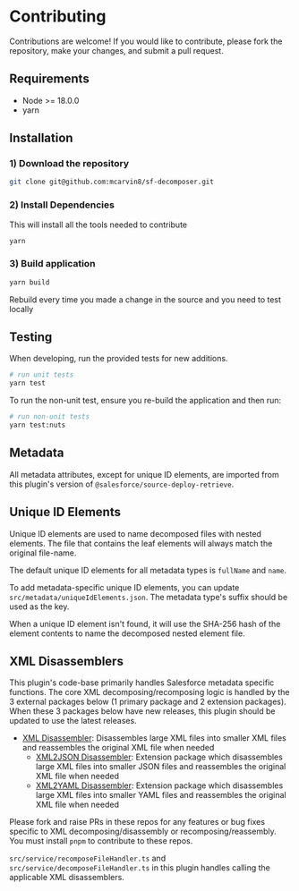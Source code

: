 # Contributing

Contributions are welcome! If you would like to contribute, please fork the repository, make your changes, and submit a pull request.

## Requirements

- Node >= 18.0.0
- yarn

## Installation

### 1) Download the repository

```bash
git clone git@github.com:mcarvin8/sf-decomposer.git
```

### 2) Install Dependencies

This will install all the tools needed to contribute

```bash
yarn
```

### 3) Build application

```bash
yarn build
```

Rebuild every time you made a change in the source and you need to test locally

## Testing

When developing, run the provided tests for new additions.

```bash
# run unit tests
yarn test
```

To run the non-unit test, ensure you re-build the application and then run:

```bash
# run non-unit tests
yarn test:nuts
```

## Metadata

All metadata attributes, except for unique ID elements, are imported from this plugin's version of `@salesforce/source-deploy-retrieve`.

## Unique ID Elements

Unique ID elements are used to name decomposed files with nested elements. The file that contains the leaf elements will always match the original file-name.

The default unique ID elements for all metadata types is `fullName` and `name`.

To add metadata-specific unique ID elements, you can update `src/metadata/uniqueIdElements.json`. The metadata type's suffix should be used as the key.

When a unique ID element isn't found, it will use the SHA-256 hash of the element contents to name the decomposed nested element file.

## XML Disassemblers

This plugin's code-base primarily handles Salesforce metadata specific functions. The core XML decomposing/recomposing logic is handled by the 3 external packages below (1 primary package and 2 extension packages). When these 3 packages below have new releases, this plugin should be updated to use the latest releases.

- [XML Disassembler](https://github.com/mcarvin8/xml-disassembler): Disassembles large XML files into smaller XML files and reassembles the original XML file when needed
    - [XML2JSON Disassembler](https://github.com/mcarvin8/xml2json-disassembler): Extension package which disassembles large XML files into smaller JSON files and reassembles the original XML file when needed
    - [XML2YAML Disassembler](https://github.com/mcarvin8/xml2yaml-disassembler): Extension package which disassembles large XML files into smaller YAML files and reassembles the original XML file when needed

Please fork and raise PRs in these repos for any features or bug fixes specific to XML decomposing/disassembly or recomposing/reassembly. You must install `pnpm` to contribute to these repos.

`src/service/recomposeFileHandler.ts` and `src/service/decomposeFileHandler.ts` in this plugin handles calling the applicable XML disassemblers.
